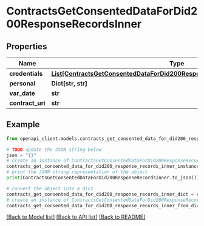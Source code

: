 # ContractsGetConsentedDataForDid200ResponseRecordsInner


## Properties

Name | Type | Description | Notes
------------ | ------------- | ------------- | -------------
**credentials** | [**List[ContractsGetConsentedDataForDid200ResponseRecordsInnerCredentialsInner]**](ContractsGetConsentedDataForDid200ResponseRecordsInnerCredentialsInner.md) |  | 
**personal** | **Dict[str, str]** |  | 
**var_date** | **str** |  | 
**contract_uri** | **str** |  | 

## Example

```python
from openapi_client.models.contracts_get_consented_data_for_did200_response_records_inner import ContractsGetConsentedDataForDid200ResponseRecordsInner

# TODO update the JSON string below
json = "{}"
# create an instance of ContractsGetConsentedDataForDid200ResponseRecordsInner from a JSON string
contracts_get_consented_data_for_did200_response_records_inner_instance = ContractsGetConsentedDataForDid200ResponseRecordsInner.from_json(json)
# print the JSON string representation of the object
print(ContractsGetConsentedDataForDid200ResponseRecordsInner.to_json())

# convert the object into a dict
contracts_get_consented_data_for_did200_response_records_inner_dict = contracts_get_consented_data_for_did200_response_records_inner_instance.to_dict()
# create an instance of ContractsGetConsentedDataForDid200ResponseRecordsInner from a dict
contracts_get_consented_data_for_did200_response_records_inner_from_dict = ContractsGetConsentedDataForDid200ResponseRecordsInner.from_dict(contracts_get_consented_data_for_did200_response_records_inner_dict)
```
[[Back to Model list]](../README.md#documentation-for-models) [[Back to API list]](../README.md#documentation-for-api-endpoints) [[Back to README]](../README.md)


